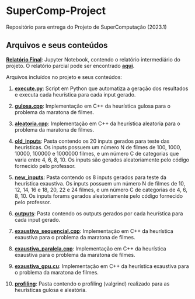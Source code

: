 # SuperComp-Project

Repositório para entrega do Projeto de SuperComputação (2023.1)

## Arquivos e seus conteúdos

[**Relatório Final**](./RelatorioFinal.ipynb): Jupyter Notebook, contendo o relatório intermediário do projeto. O relatório parcial pode ser encontrado [**aqui**](./RelatorioParcial.ipynb).

Arquivos incluídos no projeto e seus conteúdos:

1. [**execute.py**](./execute.py): Script em Python que automatiza a geração dos resultados e executa cada heurística para cada input gerado.

2. [**gulosa.cpp**](./gulosa.cpp): Implementação em C++ da heurística gulosa para o problema da maratona de filmes.

3. [**aleatoria.cpp**](./aleatoria.cpp): Implementação em C++ da heurística aleatoria para o problema da maratona de filmes.

4. [**old_inputs**](./old_inputs): Pasta contendo os 20 inputs gerados para teste das heurísticas. Os inputs possuem um número N de filmes de 100, 1000, 10000, 100000 e 1000000 filmes, e um número C de categorias que varia entre 4, 6, 8, 10. Os inputs são gerados aleatoriamente pelo código fornecido pelo professor.

5. [**new_inputs**](./new_inputs): Pasta contendo os 8 inputs gerados para teste da heurística exaustiva. Os inputs possuem um número N de filmes de 10, 12, 14, 16 e 18, 20, 22 e 24 filmes, e um número C de categorias de 4, 6, 8, 10. Os inputs forams gerados aleatoriamente pelo código fornecido pelo professor.

6. [**outputs**](./outputs): Pasta contendo os outputs gerados por cada heurística para cada input gerado.

7. [**exaustiva_sequencial.cpp**](./exaustiva_sequencial.cpp): Implementação em C++ da heurística exaustiva para o problema da maratona de filmes.

8. [**exaustiva_paralela.cpp**](./exaustiva_paralela.cpp): Implementação em C++ da heurística exaustiva para o problema da maratona de filmes.

9. [**exaustiva_gpu.cu**](./exaustiva_gpu.cu): Implementação em C++ da heurística exaustiva para o problema da maratona de filmes.

10. [**profiling**](./profiling): Pasta contendo o profiling (valgrind) realizado para as heurísticas gulosa e aleatória.
